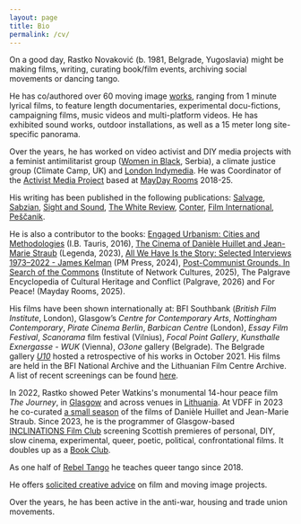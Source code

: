 ```yaml
---
layout: page
title: Bio
permalink: /cv/
---
```


On a good day, Rastko Novaković (b. 1981, Belgrade, Yugoslavia) might be making films, writing, curating book/film events, archiving social movements or dancing tango.

He has co/authored over 60 moving image [works](https://www.rastko.co.uk/all_works/), ranging from 1 minute lyrical films, to feature length documentaries, experimental docu-fictions, campaigning films, music videos and multi-platform videos. He has exhibited sound works, outdoor installations, as well as a 15 meter long site-specific panorama.  
  
Over the years, he has worked on video activist and DIY media projects with a feminist antimilitarist group ([Women in Black](http://zeneucrnom.org/index.php?lang=en), Serbia), a climate justice group (Climate Camp, UK) and [London Indymedia](https://imc.maydayrooms.org/). He was Coordinator of the [Activist Media Project](https://amp.maydayrooms.org/) based at [MayDay Rooms](https://maydayrooms.org/) 2018-25.  

His writing has been published in the following publications: [Salvage](https://salvage.zone/existence-is-a-guerilla-campaign-an-interview-with-james-kelman/), [Sabzian](https://sabzian.be/authors/rastko-novakovic), [Sight and Sound](https://www.bfi.org.uk/sight-and-sound), [The White Review](https://www.thewhitereview.org/), [Conter](https://www.conter.scot/2023/4/10/theatres-of-war-exposing-the-military-entertainment-complex/), [Film International](https://filmint.nu/counter-gravity-the-films-of-heinz-emigholz-book-review-rastko-novakovic/), [Peščanik](https://pescanik.net/author/rastko-novakovic/). 
  
He is also a contributor to the books: [Engaged Urbanism: Cities and Methodologies](https://www.bloomsbury.com/uk/engaged-urbanism-9781784534592/) (I.B. Tauris, 2016), [The Cinema of Danièle Huillet and Jean-Marie Straub](http://www.mhra.org.uk/publications/mi-14) (Legenda, 2023), [All We Have Is the Story: Selected Interviews 1973–2022 - James Kelman](https://pmpress.org.uk/product/all-we-have-is-the-story/) (PM Press, 2024), [Post-Communist Grounds. In Search of the Commons](https://networkcultures.org/blog/publication/out-now-post-communist-grounds-in-search-of-the-commons/) (Institute of Network Cultures, 2025), The Palgrave Encyclopedia of Cultural Heritage and Conflict (Palgrave, 2026)​ and For Peace! (Mayday Rooms, 2025).  
  
His films have been shown internationally at: BFI Southbank (_British Film Institute_, London), Glasgow’s _Centre for Contemporary Arts_, _Nottingham Contemporary_, _Pirate Cinema Berlin_, _Barbican Centre_ (London), _Essay Film Festival_, _Scanorama_ film festival (Vilnius), _Focal Point Gallery_, _Kunsthalle Exnergasse - WUK_ (Vienna),  _O3one_ gallery (Belgrade). The Belgrade gallery [_U10_](http://u10.rs/2021/landscapes-with-a-guilty-conscience/) hosted a retrospective of his works in October 2021. His films are held in the BFI National Archive and the Lithuanian Film Centre Archive. A list of recent screenings can be found [here](https://www.rastko.co.uk/screenings/).  
  
In 2022, Rastko showed Peter Watkins's monumental 14-hour peace film _The Journey_, in [Glasgow](https://www.rastko.co.uk/resan/) and across venues in [Lithuania](https://ltmkm.lt/renginiai/peter-watkins-kelione-perziuros-peter-watkins-the-journey-screenings-06-10-30-10/). At VDFF in 2023 he co-curated [a small season](http://www.vdff.lt/en/festival/2023/program/daniele-huillet-and-jean-marie-straub-film-retrospective) of the films of Danièle Huillet and Jean-Marie Straub. Since 2023, he is the programmer of Glasgow-based [INCLINATIONS Film Club](https://www.rastko.co.uk/inclinations/) screening Scottish premieres of personal, DIY, slow cinema, experimental, queer, poetic, political, confrontational films. It doubles up as a [Book Club](https://www.rastko.co.uk/book-club/). 

As one half of [Rebel Tango](https://www.rastko.co.uk/rebeltango/) he teaches queer tango since 2018.  

He offers [solicited creative advice](https://www.rastko.co.uk/advice/) on film and moving image projects.   
  
Over the years, he has been active in the anti-war, housing and trade union movements.  
